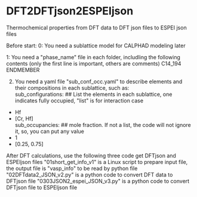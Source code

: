# DFT2DFTjson2ESPEIjson
Thermochemical properties from DFT data to DFT json files to ESPEI json files

Before start: 
0: You need a sublattice model for CALPHAD modeling later 

1: You need a "phase_name" file in each folder, includling the following contents (only the first line is important, others are comments)
C14_194
ENDMEMBER

2. You need a yaml file "sub_conf_occ.yaml" to describe elements and their compositions in each sublattice, such as:  
sub_configurations: ## List the elements in each sublattice, one indicates fully occupied, "list" is for interaction case 
  - Hf
  - [Cr, Hf]  
sub_occupancies:    ## mole fraction. If not a list, the code will not ignore it, so, you can put any value
  - 1
  - [0.25, 0.75]

After DFT calculations, use the following three code get DFTjson and ESPEIjson files
"01short_get_info_v1" is a Linux script to prepare input file, the output file is "vasp_info" to be read by python file
"02DFTdata2_JSON_v2.py" is a python code to convert DFT data to DFTjson file 
"0303JSON2_espei_JSON_v3.py" is a python code to convert DFTjson file to ESPEIjson file 

